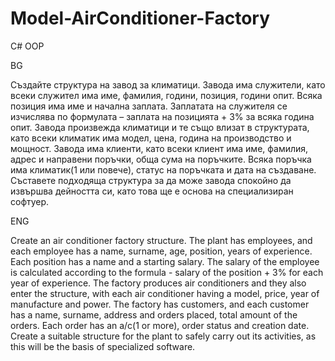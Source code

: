 # Model-AirConditioner-Factory
C# OOP 

BG

Създайте структура на завод за климатици. Завода има служители, като всеки служител има име, фамилия, години, позиция, години опит. Всяка позиция има име и начална заплата. Заплатата на служителя се изчислява по формулата – заплата на позицията + 3% за всяка година опит.
Завода произвежда климатици и те също влизат в структурата, като всеки климатик има модел, цена, година на производство и мощност.
Завода има клиенти, като всеки клиент има име, фамилия, адрес и направени поръчки, обща сума на поръчките. Всяка поръчка има климатик(1 или повече), статус на поръчката и дата на създаване.
Съставете подходяща структура за да може завода спокойно да извършва дейността си, като това ще е основа на специализиран софтуер.

ENG

Create an air conditioner factory structure. The plant has employees, and each employee has a name, surname, age, position, years of experience. Each position has a name and a starting salary. The salary of the employee is calculated according to the formula - salary of the position + 3% for each year of experience.
The factory produces air conditioners and they also enter the structure, with each air conditioner having a model, price, year of manufacture and power.
The factory has customers, and each customer has a name, surname, address and orders placed, total amount of the orders. Each order has an a/c(1 or more), order status and creation date.
Create a suitable structure for the plant to safely carry out its activities, as this will be the basis of specialized software.
